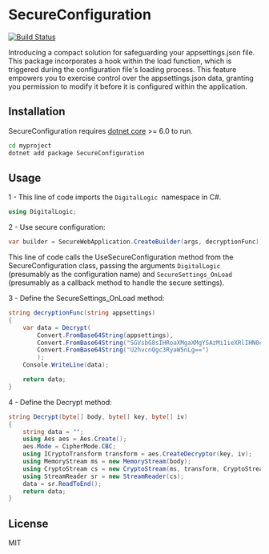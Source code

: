 # SecureConfiguration

[![Build Status](https://travis-ci.org/joemccann/dillinger.svg?branch=master)](https://travis-ci.org/joemccann/dillinger)

Introducing a compact solution for safeguarding your appsettings.json file. This package incorporates a hook within the load function, which is triggered during the configuration file's loading process. This feature empowers you to exercise control over the appsettings.json data, granting you permission to modify it before it is configured within the application.

## Installation

SecureConfiguration requires [dotnet core](https://dotnet.microsoft.com/en-us/download) >= 6.0 to run.
```sh
cd myproject
dotnet add package SecureConfiguration
```
## Usage
1 - This line of code imports the `DigitalLogic `namespace in C#.
```csharp
using DigitalLogic;
```
2 - Use secure configuration:
```csharp
var builder = SecureWebApplication.CreateBuilder(args, decryptionFunc);
```
This line of code calls the UseSecureConfiguration method from the SecureConfiguration class, passing the arguments `DigitalLogic` (presumably as the configuration name) and `SecureSettings_OnLoad` (presumably as a callback method to handle the secure settings).

3 - Define the SecureSettings_OnLoad method:
```csharp
string decryptionFunc(string appsettings)
{
    var data = Decrypt(
        Convert.FromBase64String(appsettings),
        Convert.FromBase64String("SGVsbG8sIHRoaXMgaXMgYSAzMi1ieXRlIHN0cmluZy4="),
        Convert.FromBase64String("U2hvcnQgc3RyaW5nLg==")
        );
    Console.WriteLine(data);

    return data;
}
```

4 - Define the Decrypt method:
```csharp
string Decrypt(byte[] body, byte[] key, byte[] iv)
{
    string data = "";
    using Aes aes = Aes.Create();
    aes.Mode = CipherMode.CBC;
    using ICryptoTransform transform = aes.CreateDecryptor(key, iv);
    using MemoryStream ms = new MemoryStream(body);
    using CryptoStream cs = new CryptoStream(ms, transform, CryptoStreamMode.Read);
    using StreamReader sr = new StreamReader(cs);
    data = sr.ReadToEnd();
    return data;
}
```

## License

MIT

